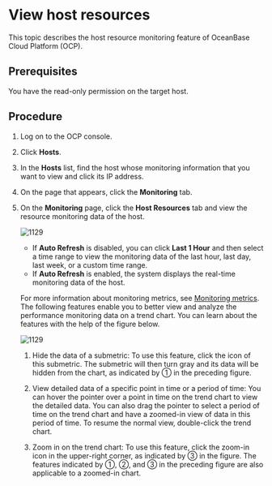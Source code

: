 # View host resources

This topic describes the host resource monitoring feature of OceanBase Cloud Platform (OCP).

## Prerequisites

You have the read-only permission on the target host.

## Procedure

1. Log on to the OCP console.

2. Click **Hosts**.

3. In the **Hosts** list, find the host whose monitoring information that you want to view and click its IP address.

4. On the page that appears, click the **Monitoring** tab.

5. On the **Monitoring** page, click the **Host Resources** tab and view the resource monitoring data of the host.

   ![1129](https://obbusiness-private.oss-cn-shanghai.aliyuncs.com/doc/img/ocp/422-en/%E6%9F%A5%E7%9C%8B%E4%B8%BB%E6%9C%BA%E8%B5%84%E6%BA%901.png)

   * If **Auto Refresh** is disabled, you can click **Last 1 Hour** and then select a time range to view the monitoring data of the last hour, last day, last week, or a custom time range.
   * If **Auto Refresh** is enabled, the system displays the real-time monitoring data of the host.

   For more information about monitoring metrics, see [Monitoring metrics](../../1900.reference-guide/300.monitoring-indicator-reference/100.overview-of-metrics.md). The following features enable you to better view and analyze the performance monitoring data on a trend chart. You can learn about the features with the help of the figure below.

   ![1129](https://obbusiness-private.oss-cn-shanghai.aliyuncs.com/doc/img/ocp/420/memory-1.png)

   1. Hide the data of a submetric: To use this feature, click the icon of this submetric. The submetric will then turn gray and its data will be hidden from the chart, as indicated by ① in the preceding figure.

   2. View detailed data of a specific point in time or a period of time: You can hover the pointer over a point in time on the trend chart to view the detailed data. You can also drag the pointer to select a period of time on the trend chart and have a zoomed-in view of data in this period of time. To resume the normal view, double-click the trend chart.

   3. Zoom in on the trend chart: To use this feature, click the zoom-in icon in the upper-right corner, as indicated by ③ in the figure. The features indicated by ①, ②, and ③ in the preceding figure are also applicable to a zoomed-in chart.
